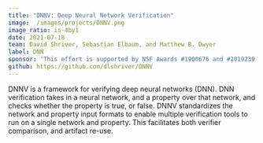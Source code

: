 ```yaml
---
title: "DNNV: Deep Neural Network Verification"
image:  /images/projects/DNNV.png
image_ratio: is-4by1
date: 2021-07-18
team: David Shriver, Sebastian Elbaum, and Matthew B. Dwyer 
label: DNN
sponsor: 'This effort is supported by NSF Awards #1900676 and #2019239'
github: https://github.com/dlshriver/DNNV
---
```


DNNV is a framework for verifying deep neural networks (DNN). 
DNN verification takes in a neural network, and a property over that network, and checks whether the property is true, or false. 
DNNV standardizes the network and property input formats to enable multiple verification tools to run on a single network and property. 
This facilitates both verifier comparison, and artifact re-use.